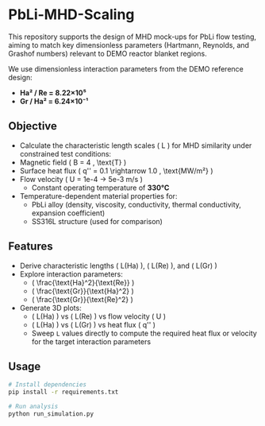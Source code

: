 # PbLi-MHD-Scaling

This repository supports the design of MHD mock-ups for PbLi flow testing, aiming to match key dimensionless parameters (Hartmann, Reynolds, and Grashof numbers) relevant to DEMO reactor blanket regions.

We use dimensionless interaction parameters from the DEMO reference design:
- **Ha² / Re = 8.22×10⁵**
- **Gr / Ha² = 6.24×10⁻¹**

## Objective

- Calculate the characteristic length scales \( L \) for MHD similarity under constrained test conditions:
- Magnetic field \( B = 4 \, \text{T} \)
- Surface heat flux \( q'' = 0.1 \rightarrow 1.0 \, \text{MW/m²} \)
- Flow velocity ( U = 1e-4 -> 5e-3 m/s )
  - Constant operating temperature of **330°C**
- Temperature-dependent material properties for:
  - PbLi alloy (density, viscosity, conductivity, thermal conductivity, expansion coefficient)
  - SS316L structure (used for comparison)

## Features

- Derive characteristic lengths \( L(Ha) \), \( L(Re) \), and \( L(Gr) \)
- Explore interaction parameters:
  - \( \frac{\text{Ha}^2}{\text{Re}} \)
  - \( \frac{\text{Gr}}{\text{Ha}^2} \)
  - \( \frac{\text{Gr}}{\text{Re}^2} \)
- Generate 3D plots:
  - \( L(Ha) \) vs \( L(Re) \) vs flow velocity \( U \)
  - \( L(Ha) \) vs \( L(Gr) \) vs heat flux \( q'' \)
  - Sweep ``L`` values directly to compute the required
    heat flux or velocity for the target interaction parameters

## Usage

```bash
# Install dependencies
pip install -r requirements.txt

# Run analysis
python run_simulation.py
